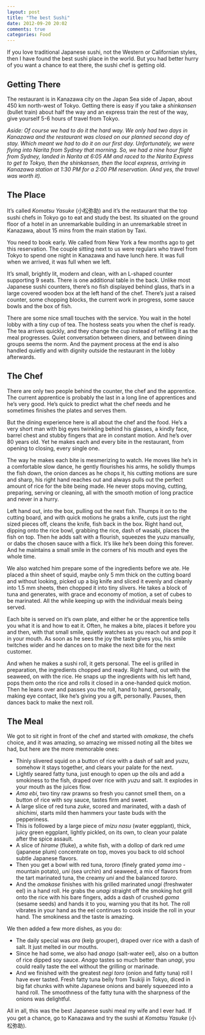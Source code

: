 ```yaml
---
layout: post
title: "The best Sushi"
date: 2012-09-20 20:02
comments: true
categories: Food
---
```


If you love traditional Japanese sushi, not the Western or Californian styles, then I have found the best sushi place in the world. But you had better hurry of you want a chance to eat there, the sushi chef is getting old.

## Getting There

The restaurant is in Kanazawa city on the Japan Sea side of Japan, about 450 km north-west of Tokyo. Getting there is easy if you take a *shinkansen* (bullet train) about half the way and an express train the rest of the way, give yourself 5-6 hours of travel from Tokyo.

*Aside: Of course we had to do it the hard way. We only had two days in Kanazawa and the restaurant was closed on our planned second day of stay. Which meant we had to do it on our first day. Unfortunately, we were flying into Narita from Sydney that morning. So, we had a nine hour flight from Sydney, landed in Narita at 6:05 AM and raced to the Narita Express to get to Tokyo, then the *shinkansen*, then the local express, arriving in Kanazawa station at 1:30 PM for a 2:00 PM reservation. (And yes, the travel was worth it).*

## The Place

It’s called *Komatsu Yasuke* (小松弥助) and it’s the restaurant that the top sushi chefs in Tokyo go to eat and study the best. Its situated on the ground floor of a hotel in an unremarkable building in an unremarkable street in Kanazawa, about 15 mins from the main station by Taxi. 

You need to book early. We called from New York a few months ago to get this reservation. The couple sitting next to us were regulars who travel from Tokyo to spend one night in Kanazawa and have lunch here. It was full when we arrived, it was full when we left.

It’s small, brightly lit, modern and clean, with an L-shaped counter supporting 9 seats. There is one additional table in the back. Unlike most Japanese sushi counters, there’s no fish displayed behind glass, that’s in a large covered wooden box at the left hand of the chef. There’s just a raised counter, some chopping blocks, the current work in progress, some sauce bowls and the box of fish.

There are some nice small touches with the service. You wait in the hotel lobby with a tiny cup of tea. The hostess seats you when the chef is ready. The tea arrives quickly, and they change the cup instead of refilling it as the meal progresses. Quiet conversation between diners, and between dining groups seems the norm. And the payment process at the end is also handled quietly and with dignity outside the restaurant in the lobby afterwards.

## The Chef

There are only two people behind the counter, the chef and the apprentice. The current apprentice is probably the last in a long line of apprentices and he’s very good. He’s quick to predict what the chef needs and he sometimes finishes the plates and serves them.

But the dining experience here is all about the chef and the food. He’s a very short man with big eyes twinkling behind his glasses, a kindly face, barrel chest and stubby fingers that are in constant motion. And he’s over 80 years old. Yet he makes each and every bite in the restaurant, from opening to closing, every single one.

The way he makes each bite is mesmerizing to watch. He moves like he’s in a comfortable slow dance, he gently flourishes his arms, he solidly thumps the fish down, the onion dances as he chops it, his cutting motions are sure and sharp, his right hand reaches out and always pulls out the perfect amount of rice for the bite being made. He never stops moving, cutting, preparing, serving or cleaning, all with the smooth motion of long practice and never in a hurry.

Left hand out, into the box, pulling out the next fish. Thumps it on to the cutting board, and with quick motions he grabs a knife, cuts just the right sized pieces off, cleans the knife, fish back in the box. Right hand out, dipping onto the rice bowl, grabbing the rice, dash of wasabi, places the fish on top. Then he adds salt with a flourish, squeezes the *yuzu* manually, or dabs the chosen sauce with a flick. It’s like he’s been doing this forever. And he maintains a small smile in the corners of his mouth and eyes the whole time.

We also watched him prepare some of the ingredients before we ate. He placed a thin sheet of squid, maybe only 5 mm thick on the cutting board and without looking, picked up a big knife and sliced it evenly and cleanly into 1.5 mm sheets, then chopped it into tiny slivers. He takes a block of tuna and generates, with grace and economy of motion, a set of cubes to be marinated. All the while keeping up with the individual meals being served.

Each bite is served on it’s own plate, and either he or the apprentice tells you what it is and how to eat it. Often, he makes a bite, places it before you and then, with that small smile, quietly watches as you reach out and pop it in your mouth. As soon as he sees the joy the taste gives you, his smile twitches wider and he dances on to make the next bite for the next customer.

And when he makes a sushi roll, it gets personal. The eel is grilled in preparation, the ingredients chopped and ready. Right hand, out with the seaweed, on with the rice. He snaps up the ingredients with his left hand, pops them onto the rice and rolls it closed in a one-handed quick motion. Then he leans over and passes you the roll, hand to hand, personally, making eye contact, like he’s giving you a gift, personally. Pauses, then dances back to make the next roll.

## The Meal

We got to sit right in front of the chef and started with *omakase*, the chefs choice, and it was amazing, so amazing we missed noting all the bites we had, but here are the more memorable ones:

- Thinly slivered squid on a button of rice with a dash of salt and *yuzu*, somehow it stays together, and clears your palate for the next.
- Lightly seared fatty tuna, just enough to open up the oils and add a smokiness to the fish, draped over rice with *yuzu* and salt. It explodes in your mouth as the juices flow.
- *Ama ebi*, two tiny raw prawns so fresh you cannot smell them, on a button of rice with soy sauce, tastes firm and sweet.
- A large slice of red tuna *zuke*, scored and marinated, with a dash of *shichimi*, starts mild then hammers your taste buds with the pepperiness.
- This is followed by a large piece of *mizu nasu* (water eggplant), thick, juicy green eggplant, lightly pickled, on its own, to clean your palate after the spice assault.
- A slice of *hirame* (fluke), a white fish, with a dollop of dark red *ume* (japanese plum) concentrate on top, moves you back to old school subtle Japanese flavors.
- Then you get a bowl with red tuna, *tororo* (finely grated *yama imo* - mountain potato), *uni* (sea urchin) and seaweed, a mix of flavors from the tart marinated tuna, the creamy *uni* and the balanced *tororo*.
- And the *omakase* finishes with his grilled marinated *unagi* (freshwater eel) in a hand roll. He grabs the *unagi* straight off the smoking hot grill onto the rice with his bare fingers, adds a dash of crushed *goma* (sesame seeds) and hands it to you, warning you that its hot. The roll vibrates in your hand as the eel continues to cook inside the roll in your hand. The smokiness and the taste is amazing.

We then added a few more dishes, as you do:

- The daily special was *ara* (kelp grouper), draped over rice with a dash of salt. It just melted in our mouths.
- Since he had some, we also had *anago* (salt-water eel), also on a button of rice dipped soy sauce. *Anago* tastes so much better than *unagi*, you could really taste the eel without the grilling or marinade.
- And we finished with the greatest *negi toro* (onion and fatty tuna) roll I have ever tasted. Fresh fatty tuna belly from Tsukiji in Tokyo, diced in big fat chunks with white Japanese onions and barely squeezed into a hand roll. The smoothness of the fatty tuna with the sharpness of the onions was delightful.

All in all, this was the best Japanese sushi meal my wife and I ever had. If you get a chance, go to Kanazawa and try the sushi at *Komatsu Yasuke* (小松弥助).
